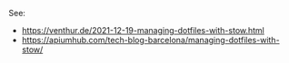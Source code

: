 See:

- https://venthur.de/2021-12-19-managing-dotfiles-with-stow.html
- https://apiumhub.com/tech-blog-barcelona/managing-dotfiles-with-stow/
